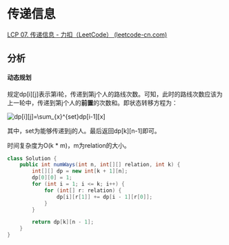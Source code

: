 # 传递信息

[LCP 07. 传递信息 - 力扣（LeetCode） (leetcode-cn.com)](https://leetcode-cn.com/problems/chuan-di-xin-xi/)

## 分析

#### 动态规划

规定dp\[i][j]表示第i轮，传递到第j个人的路线次数。可知，此时的路线次数应该为上一轮中，传递到第j个人的**前置**的次数和。即状态转移方程为：

<img src="https://latex.codecogs.com/svg.image?dp[i][j]=\sum_{x}^{set}dp[i-1][x]" title="dp[i][j]=\sum_{x}^{set}dp[i-1][x]" />

其中，set为能够传递到j的人。最后返回dp\[k][n-1]即可。

时间复杂度为O(k * m)，m为relation的大小。

```java
class Solution {
    public int numWays(int n, int[][] relation, int k) {
        int[][] dp = new int[k + 1][n];
        dp[0][0] = 1;
        for (int i = 1; i <= k; i++) {
            for (int[] r: relation) {
                dp[i][r[1]] += dp[i - 1][r[0]];
            }
        }

        return dp[k][n - 1];
    }
}
```

